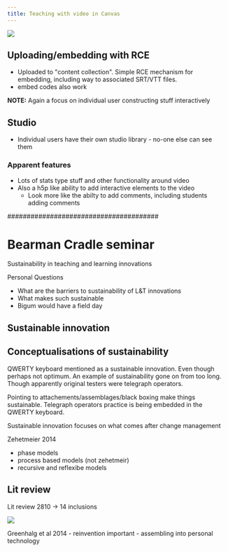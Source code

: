 ```yaml
---
title: Teaching with video in Canvas
---
```

![](https://djon.es/assets/memex/sense/Design/canvas/images/video-agenda.png)

## Uploading/embedding with RCE

- Uploaded to "content collection". Simple RCE mechanism for embedding, including way to associated SRT/VTT files.
- embed codes also work

**NOTE:** Again a focus on individual user constructing stuff interactively

## Studio

- Individual users have their own studio library - no-one else can see them

### Apparent features

- Lots of stats type stuff and other functionality around video
- Also a h5p like ability to add interactive elements to the video
  - Look more like the abilty to add comments, including students adding comments



#######################################

# Bearman Cradle seminar

Sustainability in teaching and learning innovations

Personal Questions

- What are the barriers to sustainability of L&T innovations
- What makes such sustainable
- Bigum would have a field day

## Sustainable innovation
## Conceptualisations of sustainability

QWERTY keyboard mentioned as a sustainable innovation. Even though perhaps not optimum. An example of sustainability gone on from too long. Though apparently original testers were telegraph operators.

Pointing to attachements/assemblages/black boxing make things sustainable. Telegraph operators practice is being embedded in the QWERTY keyboard.

Sustainable innovation focuses on what comes after change management

Zehetmeier 2014 
- phase models
- process based models (not zehetmeir)
- recursive and reflexibe models


## Lit review

Lit review 2810 -> 14 inclusions

![](https://djon.es/assets/memex/sense/Design/canvas/images/elearingLitReview.png)

Greenhalg et al 2014 - reinvention important - assembling into personal technology